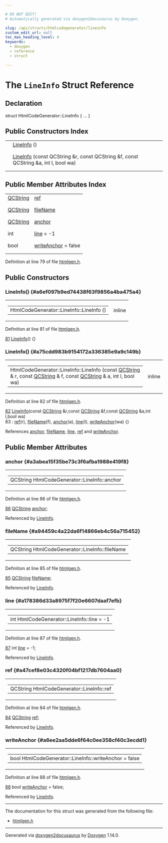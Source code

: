 ```yaml
---

# DO NOT EDIT!
# Automatically generated via doxygen2docusaurus by Doxygen.

slug: /api/structs/htmlcodegenerator/lineinfo
custom_edit_url: null
toc_max_heading_level: 4
keywords:
  - doxygen
  - reference
  - struct

---
```


<div class="doxyPage">

# The `LineInfo` Struct Reference



## Declaration

<div class="doxyDeclaration">
struct HtmlCodeGenerator::LineInfo { ... }
</div>

## Public Constructors Index

<table class="doxyMembersIndex">

<tr class="doxyMemberIndexItem">
<td class="doxyMemberIndexItemType" align="left" valign="top"></td>
<td class="doxyMemberIndexItemName" align="left" valign="top"><a href="#a6ef097b9ed74438f63f9856a4ba475a4">LineInfo</a> ()</td>
</tr>
<tr class="doxyMemberIndexDescription">
<td class="doxyMemberIndexDescriptionLeft"></td>
<td class="doxyMemberIndexDescriptionRight">
</td>
</tr>
<tr class="doxyMemberIndexSeparator">
<td class="doxyMemberIndexSeparator" colspan="2"></td>
</tr>

<tr class="doxyMemberIndexItem">
<td class="doxyMemberIndexItemType" align="left" valign="top"></td>
<td class="doxyMemberIndexItemName" align="left" valign="top"><a href="#a75cdd983b9154172a336385e9a9c149b">LineInfo</a> (const QCString &amp;r, const QCString &amp;f, const QCString &amp;a, int l, bool wa)</td>
</tr>
<tr class="doxyMemberIndexDescription">
<td class="doxyMemberIndexDescriptionLeft"></td>
<td class="doxyMemberIndexDescriptionRight">
</td>
</tr>
<tr class="doxyMemberIndexSeparator">
<td class="doxyMemberIndexSeparator" colspan="2"></td>
</tr>

</table>

## Public Member Attributes Index

<table class="doxyMembersIndex">

<tr class="doxyMemberIndexItem">
<td class="doxyMemberIndexItemType" align="left" valign="top"><a href="/web-doxygen/docs/api/classes/qcstring">QCString</a></td>
<td class="doxyMemberIndexItemName" align="left" valign="top"><a href="#a47cef8e03c4320f04bf1217db7604aa0">ref</a></td>
</tr>
<tr class="doxyMemberIndexDescription">
<td class="doxyMemberIndexDescriptionLeft"></td>
<td class="doxyMemberIndexDescriptionRight">
</td>
</tr>
<tr class="doxyMemberIndexSeparator">
<td class="doxyMemberIndexSeparator" colspan="2"></td>
</tr>

<tr class="doxyMemberIndexItem">
<td class="doxyMemberIndexItemType" align="left" valign="top"><a href="/web-doxygen/docs/api/classes/qcstring">QCString</a></td>
<td class="doxyMemberIndexItemName" align="left" valign="top"><a href="#a94459c4a22da6f14866eb4c56a715452">fileName</a></td>
</tr>
<tr class="doxyMemberIndexDescription">
<td class="doxyMemberIndexDescriptionLeft"></td>
<td class="doxyMemberIndexDescriptionRight">
</td>
</tr>
<tr class="doxyMemberIndexSeparator">
<td class="doxyMemberIndexSeparator" colspan="2"></td>
</tr>

<tr class="doxyMemberIndexItem">
<td class="doxyMemberIndexItemType" align="left" valign="top"><a href="/web-doxygen/docs/api/classes/qcstring">QCString</a></td>
<td class="doxyMemberIndexItemName" align="left" valign="top"><a href="#a3abea15f35be73c3f6afba1988e419f8">anchor</a></td>
</tr>
<tr class="doxyMemberIndexDescription">
<td class="doxyMemberIndexDescriptionLeft"></td>
<td class="doxyMemberIndexDescriptionRight">
</td>
</tr>
<tr class="doxyMemberIndexSeparator">
<td class="doxyMemberIndexSeparator" colspan="2"></td>
</tr>

<tr class="doxyMemberIndexItem">
<td class="doxyMemberIndexItemType" align="left" valign="top">int</td>
<td class="doxyMemberIndexItemName" align="left" valign="top"><a href="#a178386d33a8975f7f20e6607daaf7efb">line</a> = -1</td>
</tr>
<tr class="doxyMemberIndexDescription">
<td class="doxyMemberIndexDescriptionLeft"></td>
<td class="doxyMemberIndexDescriptionRight">
</td>
</tr>
<tr class="doxyMemberIndexSeparator">
<td class="doxyMemberIndexSeparator" colspan="2"></td>
</tr>

<tr class="doxyMemberIndexItem">
<td class="doxyMemberIndexItemType" align="left" valign="top">bool</td>
<td class="doxyMemberIndexItemName" align="left" valign="top"><a href="#a6ee2aa5dde6f64c0ee358cf40c3ecdd1">writeAnchor</a> = false</td>
</tr>
<tr class="doxyMemberIndexDescription">
<td class="doxyMemberIndexDescriptionLeft"></td>
<td class="doxyMemberIndexDescriptionRight">
</td>
</tr>
<tr class="doxyMemberIndexSeparator">
<td class="doxyMemberIndexSeparator" colspan="2"></td>
</tr>

</table>


<p>Definition at line 79 of file <a href="/web-doxygen/docs/api/files/src/htmlgen-h">htmlgen.h</a>.</p>


<div class="doxySectionDef">

## Public Constructors

### LineInfo() {#a6ef097b9ed74438f63f9856a4ba475a4}

<div class="doxyMemberItem">
<div class="doxyMemberProto">
<table class="doxyMemberLabels">
<tr class="doxyMemberLabels">
<td class="doxyMemberLabelsLeft">
<table class="doxyMemberName">
<tr>
<td class="doxyMemberName">HtmlCodeGenerator::LineInfo::LineInfo ()</td>
</tr>
</table>
</td>
<td class="doxyMemberLabelsRight">
<span class="doxyMemberLabels">
<span class="doxyMemberLabel inline">inline</span>
</span>
</td>
</tr>
</table>
</div>
<div class="doxyMemberDoc">



<p>Definition at line 81 of file <a href="/web-doxygen/docs/api/files/src/htmlgen-h">htmlgen.h</a>.</p>


<div class="doxyProgramListing">

<div class="doxyCodeLine"><span class="doxyLineNumber"><a href="#a6ef097b9ed74438f63f9856a4ba475a4">81</a></span><span class="doxyLineContent"><span class="doxyHighlight">      <a href="#a6ef097b9ed74438f63f9856a4ba475a4">LineInfo</a>() {}</span></span></div>

</div>

</div>
</div>

### LineInfo() {#a75cdd983b9154172a336385e9a9c149b}

<div class="doxyMemberItem">
<div class="doxyMemberProto">
<table class="doxyMemberLabels">
<tr class="doxyMemberLabels">
<td class="doxyMemberLabelsLeft">
<table class="doxyMemberName">
<tr>
<td class="doxyMemberName">HtmlCodeGenerator::LineInfo::LineInfo (const <a href="/web-doxygen/docs/api/classes/qcstring">QCString</a> &amp; r, const <a href="/web-doxygen/docs/api/classes/qcstring">QCString</a> &amp; f, const <a href="/web-doxygen/docs/api/classes/qcstring">QCString</a> &amp; a, int l, bool wa)</td>
</tr>
</table>
</td>
<td class="doxyMemberLabelsRight">
<span class="doxyMemberLabels">
<span class="doxyMemberLabel inline">inline</span>
</span>
</td>
</tr>
</table>
</div>
<div class="doxyMemberDoc">



<p>Definition at line 82 of file <a href="/web-doxygen/docs/api/files/src/htmlgen-h">htmlgen.h</a>.</p>


<div class="doxyProgramListing">

<div class="doxyCodeLine"><span class="doxyLineNumber"><a href="#a75cdd983b9154172a336385e9a9c149b">82</a></span><span class="doxyLineContent"><span class="doxyHighlight">      <a href="#a75cdd983b9154172a336385e9a9c149b">LineInfo</a>(</span><span class="doxyHighlightKeyword">const</span><span class="doxyHighlight"> <a href="/web-doxygen/docs/api/classes/qcstring">QCString</a> &amp;r,</span><span class="doxyHighlightKeyword">const</span><span class="doxyHighlight"> <a href="/web-doxygen/docs/api/classes/qcstring">QCString</a> &amp;f,</span><span class="doxyHighlightKeyword">const</span><span class="doxyHighlight"> <a href="/web-doxygen/docs/api/classes/qcstring">QCString</a> &amp;a,</span><span class="doxyHighlightKeywordType">int</span><span class="doxyHighlight"> l,</span><span class="doxyHighlightKeywordType">bool</span><span class="doxyHighlight"> wa)</span></span></div>
<div class="doxyCodeLine"><span class="doxyLineNumber">83</span><span class="doxyLineContent"><span class="doxyHighlight">        : <a href="#a47cef8e03c4320f04bf1217db7604aa0">ref</a>(r), <a href="#a94459c4a22da6f14866eb4c56a715452">fileName</a>(f), <a href="#a3abea15f35be73c3f6afba1988e419f8">anchor</a>(a), <a href="#a178386d33a8975f7f20e6607daaf7efb">line</a>(l), <a href="#a6ee2aa5dde6f64c0ee358cf40c3ecdd1">writeAnchor</a>(wa) {}</span></span></div>

</div>


<p>References <a href="#a3abea15f35be73c3f6afba1988e419f8">anchor</a>, <a href="#a94459c4a22da6f14866eb4c56a715452">fileName</a>, <a href="#a178386d33a8975f7f20e6607daaf7efb">line</a>, <a href="#a47cef8e03c4320f04bf1217db7604aa0">ref</a> and <a href="#a6ee2aa5dde6f64c0ee358cf40c3ecdd1">writeAnchor</a>.</p>

</div>
</div>

</div>

<div class="doxySectionDef">

## Public Member Attributes

### anchor {#a3abea15f35be73c3f6afba1988e419f8}

<div class="doxyMemberItem">
<div class="doxyMemberProto">
<table class="doxyMemberLabels">
<tr class="doxyMemberLabels">
<td class="doxyMemberLabelsLeft">
<table class="doxyMemberName">
<tr>
<td class="doxyMemberName">QCString HtmlCodeGenerator::LineInfo::anchor</td>
</tr>
</table>
</td>
</tr>
</table>
</div>
<div class="doxyMemberDoc">



<p>Definition at line 86 of file <a href="/web-doxygen/docs/api/files/src/htmlgen-h">htmlgen.h</a>.</p>


<div class="doxyProgramListing">

<div class="doxyCodeLine"><span class="doxyLineNumber"><a href="#a3abea15f35be73c3f6afba1988e419f8">86</a></span><span class="doxyLineContent"><span class="doxyHighlight">      <a href="/web-doxygen/docs/api/classes/qcstring">QCString</a> <a href="#a3abea15f35be73c3f6afba1988e419f8">anchor</a>;</span></span></div>

</div>


<p>Referenced by <a href="#a75cdd983b9154172a336385e9a9c149b">LineInfo</a>.</p>

</div>
</div>

### fileName {#a94459c4a22da6f14866eb4c56a715452}

<div class="doxyMemberItem">
<div class="doxyMemberProto">
<table class="doxyMemberLabels">
<tr class="doxyMemberLabels">
<td class="doxyMemberLabelsLeft">
<table class="doxyMemberName">
<tr>
<td class="doxyMemberName">QCString HtmlCodeGenerator::LineInfo::fileName</td>
</tr>
</table>
</td>
</tr>
</table>
</div>
<div class="doxyMemberDoc">



<p>Definition at line 85 of file <a href="/web-doxygen/docs/api/files/src/htmlgen-h">htmlgen.h</a>.</p>


<div class="doxyProgramListing">

<div class="doxyCodeLine"><span class="doxyLineNumber"><a href="#a94459c4a22da6f14866eb4c56a715452">85</a></span><span class="doxyLineContent"><span class="doxyHighlight">      <a href="/web-doxygen/docs/api/classes/qcstring">QCString</a> <a href="#a94459c4a22da6f14866eb4c56a715452">fileName</a>;</span></span></div>

</div>


<p>Referenced by <a href="#a75cdd983b9154172a336385e9a9c149b">LineInfo</a>.</p>

</div>
</div>

### line {#a178386d33a8975f7f20e6607daaf7efb}

<div class="doxyMemberItem">
<div class="doxyMemberProto">
<table class="doxyMemberLabels">
<tr class="doxyMemberLabels">
<td class="doxyMemberLabelsLeft">
<table class="doxyMemberName">
<tr>
<td class="doxyMemberName">int HtmlCodeGenerator::LineInfo::line = -1</td>
</tr>
</table>
</td>
</tr>
</table>
</div>
<div class="doxyMemberDoc">



<p>Definition at line 87 of file <a href="/web-doxygen/docs/api/files/src/htmlgen-h">htmlgen.h</a>.</p>


<div class="doxyProgramListing">

<div class="doxyCodeLine"><span class="doxyLineNumber"><a href="#a178386d33a8975f7f20e6607daaf7efb">87</a></span><span class="doxyLineContent"><span class="doxyHighlight">      </span><span class="doxyHighlightKeywordType">int</span><span class="doxyHighlight"> <a href="#a178386d33a8975f7f20e6607daaf7efb">line</a> = -1;</span></span></div>

</div>


<p>Referenced by <a href="#a75cdd983b9154172a336385e9a9c149b">LineInfo</a>.</p>

</div>
</div>

### ref {#a47cef8e03c4320f04bf1217db7604aa0}

<div class="doxyMemberItem">
<div class="doxyMemberProto">
<table class="doxyMemberLabels">
<tr class="doxyMemberLabels">
<td class="doxyMemberLabelsLeft">
<table class="doxyMemberName">
<tr>
<td class="doxyMemberName">QCString HtmlCodeGenerator::LineInfo::ref</td>
</tr>
</table>
</td>
</tr>
</table>
</div>
<div class="doxyMemberDoc">



<p>Definition at line 84 of file <a href="/web-doxygen/docs/api/files/src/htmlgen-h">htmlgen.h</a>.</p>


<div class="doxyProgramListing">

<div class="doxyCodeLine"><span class="doxyLineNumber"><a href="#a47cef8e03c4320f04bf1217db7604aa0">84</a></span><span class="doxyLineContent"><span class="doxyHighlight">      <a href="/web-doxygen/docs/api/classes/qcstring">QCString</a> <a href="#a47cef8e03c4320f04bf1217db7604aa0">ref</a>;</span></span></div>

</div>


<p>Referenced by <a href="#a75cdd983b9154172a336385e9a9c149b">LineInfo</a>.</p>

</div>
</div>

### writeAnchor {#a6ee2aa5dde6f64c0ee358cf40c3ecdd1}

<div class="doxyMemberItem">
<div class="doxyMemberProto">
<table class="doxyMemberLabels">
<tr class="doxyMemberLabels">
<td class="doxyMemberLabelsLeft">
<table class="doxyMemberName">
<tr>
<td class="doxyMemberName">bool HtmlCodeGenerator::LineInfo::writeAnchor = false</td>
</tr>
</table>
</td>
</tr>
</table>
</div>
<div class="doxyMemberDoc">



<p>Definition at line 88 of file <a href="/web-doxygen/docs/api/files/src/htmlgen-h">htmlgen.h</a>.</p>


<div class="doxyProgramListing">

<div class="doxyCodeLine"><span class="doxyLineNumber"><a href="#a6ee2aa5dde6f64c0ee358cf40c3ecdd1">88</a></span><span class="doxyLineContent"><span class="doxyHighlight">      </span><span class="doxyHighlightKeywordType">bool</span><span class="doxyHighlight"> <a href="#a6ee2aa5dde6f64c0ee358cf40c3ecdd1">writeAnchor</a> = </span><span class="doxyHighlightKeyword">false</span><span class="doxyHighlight">;</span></span></div>

</div>


<p>Referenced by <a href="#a75cdd983b9154172a336385e9a9c149b">LineInfo</a>.</p>

</div>
</div>

</div>

<hr/>

The documentation for this struct was generated from the following file:

<ul>
<li><a href="/web-doxygen/docs/api/files/src/htmlgen-h">htmlgen.h</a></li>
</ul>

<hr/>

<p class="doxyGeneratedBy">Generated via <a href="https://github.com/xpack/doxygen2docusaurus">doxygen2docusaurus</a> by <a href="https://www.doxygen.nl">Doxygen</a> 1.14.0.</p>

</div>
